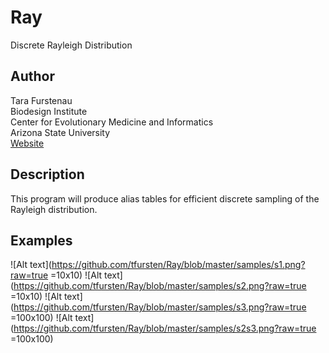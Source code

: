# Ray
Discrete Rayleigh Distribution

Author
------
Tara Furstenau  
Biodesign Institute  
Center for Evolutionary Medicine and Informatics  
Arizona State University  
[Website](http://tfursten.github.io)


Description
-----------
This program will produce alias tables for efficient discrete sampling of the Rayleigh distribution.

Examples
--------
![Alt text](https://github.com/tfursten/Ray/blob/master/samples/s1.png?raw=true =10x10)
![Alt text](https://github.com/tfursten/Ray/blob/master/samples/s2.png?raw=true =10x10)
![Alt text](https://github.com/tfursten/Ray/blob/master/samples/s3.png?raw=true =100x100)
![Alt text](https://github.com/tfursten/Ray/blob/master/samples/s2s3.png?raw=true =100x100)

